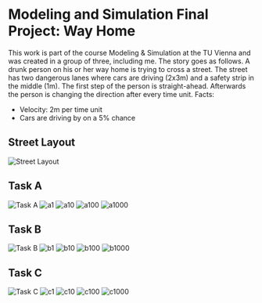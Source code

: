 # Modeling and Simulation Final Project: Way Home
This work is part of the course Modeling & Simulation at the TU Vienna and was created in a group of three, including me. The story goes as follows. A drunk person on his or her way home is trying to cross a street. The street has two dangerous lanes where cars are driving (2x3m) and a safety strip in the middle (1m). The first step of the person is straight-ahead. Afterwards the person is changing the direction after every time unit.
Facts:
- Velocity: 2m per time unit
- Cars are driving by on a 5% chance

## Street Layout
![Street Layout](street_layout.jpg)

## Task A
![Task A](TaskA.PNG)
![a1](a1.jpg)
![a10](a10.jpg)
![a100](a100.jpg)
![a1000](a1000.jpg)

## Task B
![Task B](TaskB.PNG)
![b1](b1.jpg)
![b10](b10.jpg)
![b100](b100.jpg)
![b1000](b1000.jpg)

## Task C
![Task C](TaskC.PNG)
![c1](c1.jpg)
![c10](c10.jpg)
![c100](c100.jpg)
![c1000](c1000.jpg)

